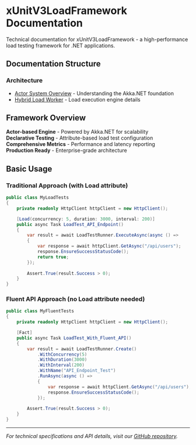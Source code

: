 # xUnitV3LoadFramework Documentation

Technical documentation for xUnitV3LoadFramework - a high-performance load testing framework for .NET applications.

##  Documentation Structure

###  Architecture
- [Actor System Overview](architecture/actor-system-overview.md) - Understanding the Akka.NET foundation
- [Hybrid Load Worker](architecture/hybrid-load-worker.md) - Load execution engine details

##  Framework Overview

 **Actor-based Engine** - Powered by Akka.NET for scalability  
 **Declarative Testing** - Attribute-based load test configuration  
 **Comprehensive Metrics** - Performance and latency reporting  
 **Production Ready** - Enterprise-grade architecture  

##  Basic Usage

### Traditional Approach (with Load attribute)
```csharp
public class MyLoadTests
{
    private readonly HttpClient httpClient = new HttpClient();

    [Load(concurrency: 5, duration: 3000, interval: 200)]
    public async Task LoadTest_API_Endpoint()
    {
        var result = await LoadTestRunner.ExecuteAsync(async () =>
        {
            var response = await httpClient.GetAsync("/api/users");
            response.EnsureSuccessStatusCode();
            return true;
        });
        
        Assert.True(result.Success > 0);
    }
}
```

### Fluent API Approach (no Load attribute needed)
```csharp
public class MyFluentTests
{
    private readonly HttpClient httpClient = new HttpClient();

    [Fact]
    public async Task LoadTest_With_Fluent_API()
    {
        var result = await LoadTestRunner.Create()
            .WithConcurrency(5)
            .WithDuration(3000)
            .WithInterval(200)
            .WithName("API_Endpoint_Test")
            .RunAsync(async () =>
            {
                var response = await httpClient.GetAsync("/api/users");
                response.EnsureSuccessStatusCode();
            });
        
        Assert.True(result.Success > 0);
    }
}
```

---

*For technical specifications and API details, visit our [GitHub repository](https://github.com/mrviduus/xUnitV3LoadFramework).*
